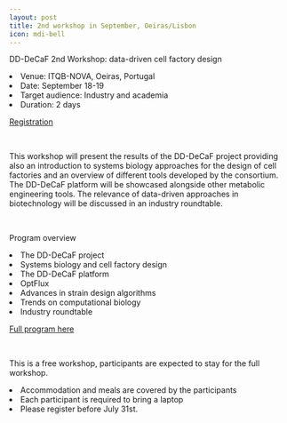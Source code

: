 ```yaml
---
layout: post
title: 2nd workshop in September, Oeiras/Lisbon
icon: mdi-bell
---
```


DD-DeCaF 2nd Workshop: data-driven cell factory design


<li>Venue: ITQB-NOVA, Oeiras, Portugal</li>
<li>Date: September 18-19</li>
<li>Target audience: Industry and academia</li>
<li>Duration: 2 days</li>

[Registration](https://dd-decaf-portugal.eventbrite.com)
<p>&nbsp;</p>
<p><span>This workshop will present the results of the DD-DeCaF project providing also an introduction to systems biology approaches for the design of cell factories and an overview of different tools developed by the consortium. The DD-DeCaF platform will be showcased alongside other metabolic engineering tools. The relevance of data-driven approaches in biotechnology will be discussed in an industry roundtable.</span></p>
<p>&nbsp;</p>
<p class="p1"><span>Program overview</span></p>

<li class="li2"><span class="s1">The DD-DeCaF project</span></li>
<li class="li2"><span class="s1">Systems biology and cell factory design</span></li>
<li class="li2"><span class="s1">The DD-DeCaF platform</span></li>
<li class="li2"><span class="s1">OptFlux</span></li>
<li class="li2"><span class="s1">Advances in strain design algorithms</span></li>
<li class="li2"><span class="s1">Trends on computational biology</span></li>
<li class="li2"><span class="s1">Industry roundtable</span></li>

[Full program here](https://github.com/DD-DeCaF/website/blob/gh-pages/workshop_materials_lisbon/dd_decaf_workshop_agenda_LISBON2018_20180809.pdf)

<p>&nbsp;</p>

This is a free workshop, participants are&nbsp;<span>expected to stay for the full workshop</span>.&nbsp;<br />
<li>Accommodation and meals are covered by the participants<br /></li>
<li>Each participant is required to bring a laptop<br /></li>
<li>Please register before July 31st.</li>

